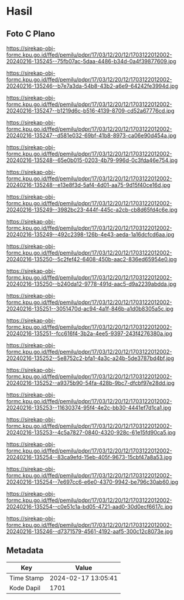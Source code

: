 # Hasil

## Foto C Plano

https://sirekap-obj-formc.kpu.go.id/ffed/pemilu/pdpr/17/03/12/20/12/1703122012002-20240216-135245--75fb07ac-5daa-4486-b34d-0a4f39877609.jpg

https://sirekap-obj-formc.kpu.go.id/ffed/pemilu/pdpr/17/03/12/20/12/1703122012002-20240216-135246--b7e7a3da-54b8-43b2-a6e9-64242fe3994d.jpg

https://sirekap-obj-formc.kpu.go.id/ffed/pemilu/pdpr/17/03/12/20/12/1703122012002-20240216-135247--b1219d6c-b516-4139-8709-cd52a67776cd.jpg

https://sirekap-obj-formc.kpu.go.id/ffed/pemilu/pdpr/17/03/12/20/12/1703122012002-20240216-135247--d581e032-69bf-41b8-8973-ca06e90d454a.jpg

https://sirekap-obj-formc.kpu.go.id/ffed/pemilu/pdpr/17/03/12/20/12/1703122012002-20240216-135248--65e0b015-0203-4b79-996d-0c3fda46e754.jpg

https://sirekap-obj-formc.kpu.go.id/ffed/pemilu/pdpr/17/03/12/20/12/1703122012002-20240216-135248--e13e8f3d-5af4-4d01-aa75-9d15f40ce16d.jpg

https://sirekap-obj-formc.kpu.go.id/ffed/pemilu/pdpr/17/03/12/20/12/1703122012002-20240216-135249--3982bc23-444f-445c-a2cb-cb8d65fd4c6e.jpg

https://sirekap-obj-formc.kpu.go.id/ffed/pemilu/pdpr/17/03/12/20/12/1703122012002-20240216-135249--492c2398-126b-4e43-aeda-1a16dcfcd6aa.jpg

https://sirekap-obj-formc.kpu.go.id/ffed/pemilu/pdpr/17/03/12/20/12/1703122012002-20240216-135250--5c2fef42-6408-450b-aac2-836ed65954e0.jpg

https://sirekap-obj-formc.kpu.go.id/ffed/pemilu/pdpr/17/03/12/20/12/1703122012002-20240216-135250--b240da12-9778-491d-aac5-d9a2239abdda.jpg

https://sirekap-obj-formc.kpu.go.id/ffed/pemilu/pdpr/17/03/12/20/12/1703122012002-20240216-135251--3051470d-ac94-4a1f-846b-a1d0b8305a5c.jpg

https://sirekap-obj-formc.kpu.go.id/ffed/pemilu/pdpr/17/03/12/20/12/1703122012002-20240216-135251--fcc616f4-3b2a-4ee5-9397-243f4276380a.jpg

https://sirekap-obj-formc.kpu.go.id/ffed/pemilu/pdpr/17/03/12/20/12/1703122012002-20240216-135252--5e8752c2-bfa1-4a3c-a24b-5de3787bd4bf.jpg

https://sirekap-obj-formc.kpu.go.id/ffed/pemilu/pdpr/17/03/12/20/12/1703122012002-20240216-135252--a9375b90-54fa-428b-9bc7-dfcbf97e28dd.jpg

https://sirekap-obj-formc.kpu.go.id/ffed/pemilu/pdpr/17/03/12/20/12/1703122012002-20240216-135253--11630374-95f4-4e2c-bb30-4441ef7d1ca1.jpg

https://sirekap-obj-formc.kpu.go.id/ffed/pemilu/pdpr/17/03/12/20/12/1703122012002-20240216-135253--4c5a7827-0840-4320-928c-61e15fd90ca5.jpg

https://sirekap-obj-formc.kpu.go.id/ffed/pemilu/pdpr/17/03/12/20/12/1703122012002-20240216-135254--83ca9efd-15eb-405f-9673-15cbf47a8a53.jpg

https://sirekap-obj-formc.kpu.go.id/ffed/pemilu/pdpr/17/03/12/20/12/1703122012002-20240216-135254--7e697cc6-e6e0-4370-9942-be796c30ab60.jpg

https://sirekap-obj-formc.kpu.go.id/ffed/pemilu/pdpr/17/03/12/20/12/1703122012002-20240216-135254--c0e51c1a-bd05-4721-aad0-30d0ecf6617c.jpg

https://sirekap-obj-formc.kpu.go.id/ffed/pemilu/pdpr/17/03/12/20/12/1703122012002-20240216-135246--d7371579-4561-4192-aaf5-300c12c8073e.jpg


## Metadata

| Key        | Value               |
| ---------- | ------------------- |
| Time Stamp | 2024-02-17 13:05:41 |
| Kode Dapil | 1701                |




